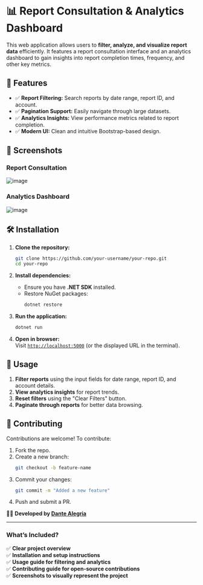 # 📊 Report Consultation & Analytics Dashboard

This web application allows users to **filter, analyze, and visualize report data** efficiently. It features a report consultation interface and an analytics dashboard to gain insights into report completion times, frequency, and other key metrics.

## 🚀 Features

- ✅ **Report Filtering:** Search reports by date range, report ID, and account.
- ✅ **Pagination Support:** Easily navigate through large datasets.
- ✅ **Analytics Insights:** View performance metrics related to report completion.
- ✅ **Modern UI:** Clean and intuitive Bootstrap-based design.

## 📸 Screenshots

### **Report Consultation**
![image](https://github.com/user-attachments/assets/dfaf9396-46a8-4e5c-b43d-f94f850931f7)

### **Analytics Dashboard**
![image](https://github.com/user-attachments/assets/373102a3-8c5f-4ddd-b935-e6613a9d9aaa)

## 🛠 Installation

1. **Clone the repository:**
   ```bash
   git clone https://github.com/your-username/your-repo.git
   cd your-repo
   ```

2. **Install dependencies:**
   - Ensure you have **.NET SDK** installed.
   - Restore NuGet packages:
     ```bash
     dotnet restore
     ```

3. **Run the application:**
   ```bash
   dotnet run
   ```

4. **Open in browser:**  
   Visit [`http://localhost:5000`](http://localhost:5000) (or the displayed URL in the terminal).

## 📌 Usage

1. **Filter reports** using the input fields for date range, report ID, and account details.
2. **View analytics insights** for report trends.
3. **Reset filters** using the "Clear Filters" button.
4. **Paginate through reports** for better data browsing.

## 🤝 Contributing

Contributions are welcome! To contribute:
1. Fork the repo.
2. Create a new branch:  
   ```bash
   git checkout -b feature-name
   ```
3. Commit your changes:  
   ```bash
   git commit -m "Added a new feature"
   ```
4. Push and submit a PR.


👨‍💻 **Developed by [Dante Alegria](https://github.com/dantealegria1)**

---

### **What’s Included?**
✅ **Clear project overview**  
✅ **Installation and setup instructions**  
✅ **Usage guide for filtering and analytics**  
✅ **Contributing guide for open-source contributions**  
✅ **Screenshots to visually represent the project**  

